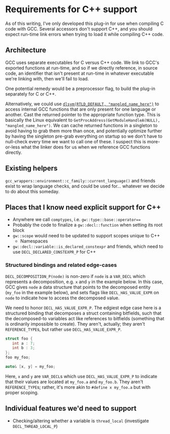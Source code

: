 
# Requirements for C++ support

As of this writing, I've only developed this plug-in for use when compiling C code with GCC. Several accessors don't support C++, and you should expect run-time link errors when trying to load it while compiling C++ code.

## Architecture

GCC uses separate executables for C versus C++ code. We link to GCC's exported functions at run-time, and so if we directly reference, in source code, an identifier that isn't present at run-time in whatever executable we're linking with, then we'll fail to load.

One potential remedy would be a preprocessor flag, to build the plug-in separately for C or C++.

Alternatively, we could use [`dlsym(RTLD_DEFAULT, "mangled_name_here")`](https://pubs.opengroup.org/onlinepubs/009696899/functions/dlsym.html) to access internal GCC functions that are only present for one language or another. Cast the returned pointer to the appropriate function type. This is basically the Linux equivalent to `GetProcAddress(GetModuleHandleA(NULL), "mangled_name_here")`. We can cache returned functions in a singleton to avoid having to grab them more than once, and potentially optimize further by having the singleton pre-grab everything on startup so we don't have to null-check every time we want to call one of these. I suspect this is more-or-less what the linker does for us when we reference GCC functions directly.

## Existing helpers

`gcc_wrappers::environment::c_family::current_language()` and friends exist to wrap language checks, and could be used for... whatever we decide to do about this someday.

## Places that I know need explicit support for C++

* Anywhere we call `comptypes`, i.e. `gw::type::base::operator==`
* Probably the code to finalize a `gw::decl::function` when setting its root block
* `gw::scope` would need to be updated to support scopes unique to C++
  * Namespaces
* `gw::decl::variable::is_declared_constexpr` and friends, which need to use `DECL_DECLARED_CONSTEXPR_P` for C++

### Structured bindings and related edge-cases

`DECL_DECOMPOSITION_P(node)` is non-zero if `node` is a `VAR_DECL` which represents a decomposition, e.g. `x` and `y` in the example below. In this case, GCC gives `node` a data structure that points to the decomposed entity (`my_foo` in the example below), and sets flags like `DECL_HAS_VALUE_EXPR` on `node` to indicate how to access the decomposed value.

We need to honor `DECL_HAS_VALUE_EXPR_P`. The edgiest edge case here is a structured binding that decomposes a struct containing bitfields, such that the decomposed-to variables act like references to bitfields (something that is ordinarily impossible to create). They aren't, actually; they aren't `REFERENCE_TYPE`s, but rather use `DECL_HAS_VALUE_EXPR_P`.

```c++
struct foo {
   int a : 7;
   int b : 3;
};
foo my_foo;

auto& [x, y] = my_foo;
```

Here, `x` and `y` are `VAR_DECL`s which use `DECL_HAS_VALUE_EXPR_P` to indicate that their values are located at `my_foo.a` and `my_foo.b`. They aren't `REFERENCE_TYPE`s; rather, it's more akin to `#define x my_foo.a` but with proper scoping.

## Individual features we'd need to support

* Checking/altering whether a variable is `thread_local` (investigate `DECL_THREAD_LOCAL_P`)

